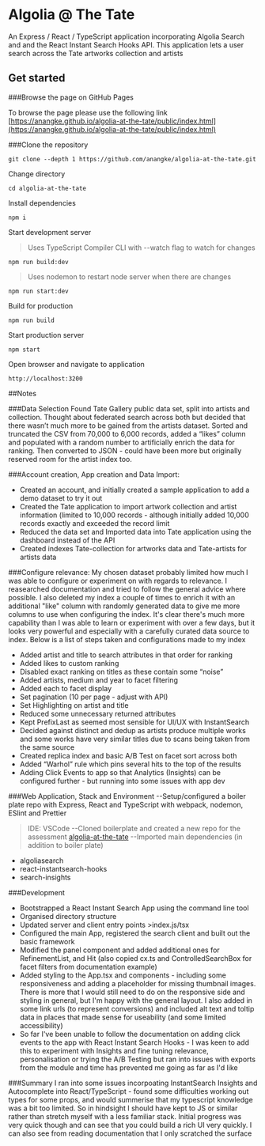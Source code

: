 # Algolia @ The Tate

An Express / React / TypeScript application incorporating Algolia Search and and the React Instant Search Hooks API. This application lets a user search across the Tate artworks collection and artists


## Get started

###Browse the page on GitHub Pages

To browse the page please use the following link [https://anangke.github.io/algolia-at-the-tate/public/index.html](https://anangke.github.io/algolia-at-the-tate/public/index.html)

###Clone the repository

```
git clone --depth 1 https://github.com/anangke/algolia-at-the-tate.git
```

Change directory

```
cd algolia-at-the-tate
```

Install dependencies

```
npm i
```

Start development server

> Uses TypeScript Compiler CLI with --watch flag to watch for changes

```
npm run build:dev
```

> Uses nodemon to restart node server when there are changes

```
npm run start:dev
```

Build for production

```
npm run build
```

Start production server

```
npm start
```

Open browser and navigate to application

```
http://localhost:3200
```

##Notes

###Data Selection
Found Tate Gallery public data set, split into artists and collection. Thought about federated search across both but decided that there wasn’t much more to be gained from the artists dataset. Sorted and truncated the CSV from 70,000 to 6,000 records, added a “likes” column and populated with a random number to artificially enrich the data for ranking. Then converted to JSON - could have been more but originally reserved room for the artist index too.

###Account creation, App creation and Data Import:
* Created an account, and initially created a sample application to add a demo dataset to try it out
* Created the Tate application to import artwork collection and artist information (limited to 10,000 records - although initially added 10,000 records exactly and exceeded the record limit
* Reduced the data set and Imported data into Tate application using the dashboard instead of the API
* Created indexes Tate-collection for artworks data and Tate-artists for artists data

###Configure relevance:
My chosen dataset probably limited how much I was able to configure or experiment on with regards to relevance. I reasearched documentation and tried to follow the general advice where possible. I also deleted my index a couple of times to enrich it with an additional "like" column with randomly generated data to give me more columns to use when configuring the index. It's clear there's much more capability than I was able to learn or experiment with over a few days, but it looks very powerful and especially with a carefully curated data source to index. Below is a list of steps taken and configurations made to my index

* Added artist and title to search attributes in that order for ranking
* Added likes to custom ranking
* Disabled exact ranking on titles as these contain some “noise”
* Added artists, medium and year to facet filtering
* Added each to facet display
* Set pagination (10 per page - adjust with API)
* Set Highlighting on artist and title
* Reduced some unnecessary returned attributes
* Kept PrefixLast as seemed most sensible for UI/UX with InstantSearch
* Decided against distinct and dedup as artists produce multiple works and some works have very similar titles due to scans being taken from the same source
* Created replica index and basic A/B Test on facet sort across both
* Added “Warhol” rule which pins several hits to the top of the results
* Adding Click Events to app so that Analytics (Insights) can be configured further - but running into some issues with app dev


###Web Application, Stack and Environment
--Setup/configured a boiler plate repo with Express, React and TypeScript with webpack, nodemon, ESlint and Prettier
>IDE: VSCode
--Cloned boilerplate and created a new repo for the assessment [algolia-at-the-tate](https://github.com/anangke/algolia-at-the-tate.git)
--Imported main dependencies (in addition to boiler plate)
* algoliasearch
* react-instantsearch-hooks
* search-insights

###Development
* Bootstrapped a React Instant Search App using the command line tool
* Organised directory structure
* Updated server and client entry points >index.js/tsx
* Configured the main App, registered the search client and built out the basic framework
* Modified the panel component and added additional ones for RefinementList, and Hit (also copied cx.ts and ControlledSearchBox for facet filters from documentation example)
* Added styling to the App.tsx and components - including some responsiveness and adding a placeholder for missing thumbnail images. There is more that I would still need to do on the responsive side and styling in general, but I'm happy with the general layout. I also added in some link urls (to represent conversions) and included alt text and toltip data in places that made sense for useability (and some limited accessibility)
* So far I've been unable to follow the documentation on adding click events to the app with React Instant Search Hooks - I was keen to add this to experiment with Insights and fine tuning relevance, personalisation or trying the A/B Testing but ran into issues with exports from the module and time has prevented me going as far as I'd like

###Summary
I ran into some issues incorpoating InstantSearch Insights and Autocomplete into React/TypeScript - found some difficulties working out types for some props, and would summerise that my typescript knowledge was a bit too limited. So in hindsight I should have kept to JS or similar rather than stretch myself with a less familiar stack. Initial progress was very quick though and can see that you could build a rich UI very quickly. I can also see from reading documentation that I only scratched the surface
```
